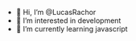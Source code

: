 - 👋 Hi, I’m @LucasRachor
- 👀 I’m interested in development
- 🌱 I’m currently learning javascript

<!---
LucasRachor/LucasRachor is a ✨ special ✨ repository because its `README.md` (this file) appears on your GitHub profile.
You can click the Preview link to take a look at your changes.
--->
